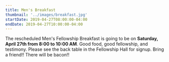 ```yaml
---
title: Men's Breakfast
thumbnail: '../images/breakfast.jpg'
startDate: 2019-04-27T08:00:00-04:00
endDate: 2019-04-27T10:00:00-04:00
---
```


The rescheduled Men's Fellowship Breakfast is going to be on **Saturday, April 27th from 8:00 to 10:00 AM**. Good food, good fellowship, and testimony. Please see the back table in the Fellowship Hall for signup. Bring a friend!! There will be bacon!!
